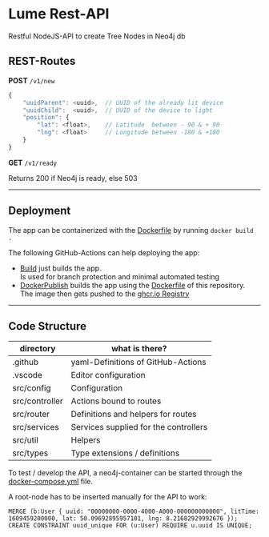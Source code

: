 # Lume Rest-API

Restful NodeJS-API to create Tree Nodes in Neo4j db

## REST-Routes

**POST** `/v1/new`

```ts
{
    "uuidParent": <uuid>,  // UUID of the already lit device
    "uuidChild":  <uuid>,  // UUID of the device to light
    "position": {
        "lat": <float>,    // Latitude  between - 90 & + 90
        "lng": <float>     // Longitude between -180 & +180
    }
}
```

**GET** `/v1/ready`

Returns 200 if Neo4j is ready, else 503

---

## Deployment

The app can be containerized with the [Dockerfile](Dockerfile) by running `docker build .`

The following GitHub-Actions can help deploying the app:

-   [Build](.github/workflows/build.yml) just builds the app.  
    Is used for branch protection and minimal automated testing
-   [DockerPublish](.github/workflows/docker-publish.yml) builds the app using the [Dockerfile](Dockerfile) of this repository.  
    The image then gets pushed to the [ghcr.io Registry](https://github.com/hsrm-lume/lume-rest-api/pkgs/container/lume-rest-api)

---

## Code Structure

| directory      | what is there?                        |
| -------------- | ------------------------------------- |
| .github        | yaml-Definitions of GitHub-Actions    |
| .vscode        | Editor configuration                  |
| src/config     | Configuration                         |
| src/controller | Actions bound to routes               |
| src/router     | Definitions and helpers for routes    |
| src/services   | Services supplied for the controllers |
| src/util       | Helpers                               |
| src/types      | Type extensions / definitions         |

To test / develop the API, a neo4j-container can be started through the [docker-compose.yml](docker-compose.yml) file.

A root-node has to be inserted manually for the API to work:

```cypher
MERGE (b:User { uuid: "00000000-0000-4000-A000-000000000000", litTime: 1609459200000, lat: 50.09692895957101, lng: 8.21682929992676 });
CREATE CONSTRAINT uuid_unique FOR (u:User) REQUIRE u.uuid IS UNIQUE;
```

